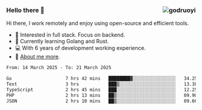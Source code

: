 ### Hello there 👋 <img align="right" src="https://github-readme-stats.vercel.app/api?username=godruoyi&show_icons=true" alt="godruoyi" />

Hi there, I work remotely and enjoy using open-source and efficient tools.

- 🔭 Interested in full stack. Focus on backend.
- 🌱 Currently learning Golang and Rust.
- 💻 With 6 years of development working experience.
- 👒 [About me more](https://godruoyi.com/posts/about-godruoyi).



<!--START_SECTION:waka-->

```txt
From: 14 March 2025 - To: 21 March 2025

Go                    7 hrs 42 mins   ████████▓░░░░░░░░░░░░░░░░   34.25 %
Text                  3 hrs           ███▒░░░░░░░░░░░░░░░░░░░░░   13.38 %
TypeScript            2 hrs 45 mins   ███░░░░░░░░░░░░░░░░░░░░░░   12.25 %
PHP                   2 hrs 13 mins   ██▒░░░░░░░░░░░░░░░░░░░░░░   09.90 %
JSON                  2 hrs 10 mins   ██▒░░░░░░░░░░░░░░░░░░░░░░   09.66 %
```

<!--END_SECTION:waka-->
